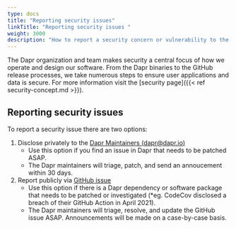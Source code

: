```yaml
---
type: docs
title: "Reporting security issues"
linkTitle: "Reporting security issues "
weight: 3000
description: "How to report a security concern or vulnerability to the Dapr maintainers."
---
```


The Dapr organization and team makes security a central focus of how we operate and design our software. From the Dapr binaries to the GitHub release processes, we take numerous steps to ensure user applications and data is secure. For more information visit the [security page]({{< ref security-concept.md >}}).

## Reporting security issues

To report a security issue there are two options:
1. Disclose privately to the [Dapr Maintainers (dapr@dapr.io)](mailto:dapr@dapr.io?subject=[Security%20Disclosure]:%20ISSUE%20TITLE)
   - Use this option if you find an issue in Dapr that needs to be patched ASAP.
   - The Dapr maintainers will triage, patch, and send an annoucement within 30 days.
1. Report publicly via [GitHub issue](https://github.com/dapr/dapr/issues/new/choose)
   - Use this option if there is a Dapr dependency or software package that needs to be patched or investigated (*eg. CodeCov disclosed a breach of their GitHub Action in April 2021).
   - The Dapr maintainers will triage, resolve, and update the GitHub issue ASAP. Announcements will be made on a case-by-case basis.